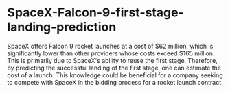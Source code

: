 # SpaceX-Falcon-9-first-stage-landing-prediction

SpaceX offers Falcon 9 rocket launches at a cost of $62 million, which is significantly lower than other providers whose costs exceed $165 million. This is primarily due to SpaceX's ability to reuse the first stage. Therefore, by predicting the successful landing of the first stage, one can estimate the cost of a launch. This knowledge could be beneficial for a company seeking to compete with SpaceX in the bidding process for a rocket launch contract.
